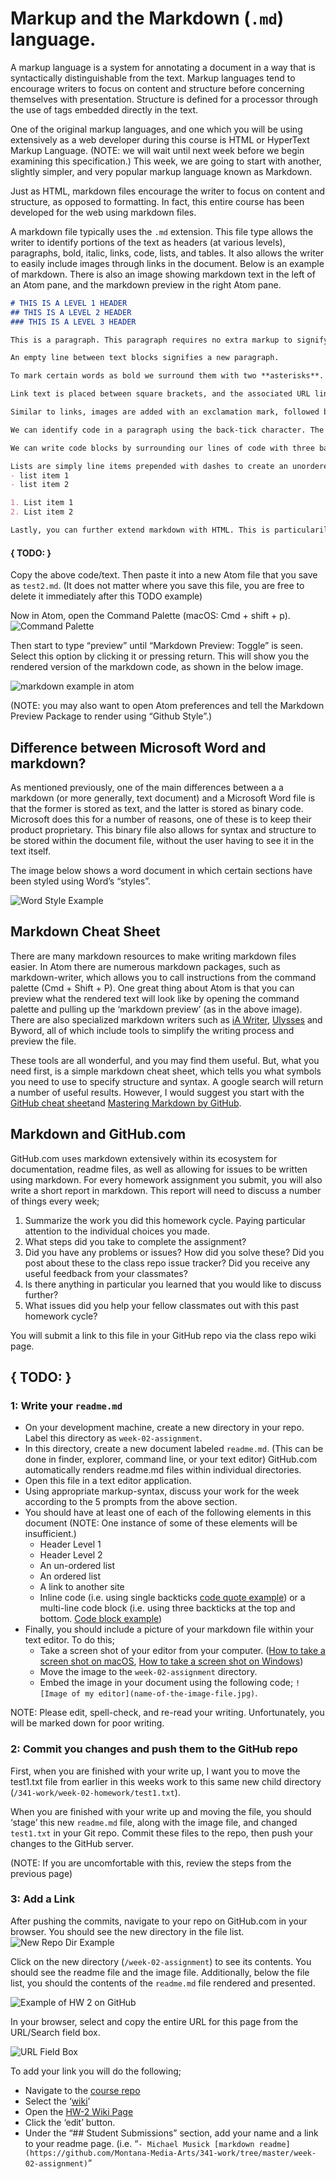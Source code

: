 # Markup and the Markdown (`.md`) language.

A markup language is a system for annotating a document in a way that is syntactically distinguishable from the text.
Markup languages tend to encourage writers to focus on content and structure before concerning themselves with presentation.
Structure is defined for a processor through the use of tags embedded directly in the text.

One of the original markup languages, and one which you will be using extensively as a web developer during this course is HTML or HyperText Markup Language. (NOTE: we will wait until next week before we begin examining this specification.) This week, we are going to start with another, slightly simpler, and very popular markup language known as Markdown.

Just as HTML, markdown files encourage the writer to focus on content and structure, as opposed to formatting. In fact, this entire course has been developed for the web using markdown files. 

A markdown file typically uses the `.md` extension. This file type allows the writer to identify portions of the text as headers (at various levels), paragraphs, bold, italic, links, code, lists, and tables. It also allows the writer to easily include images through links in the document. Below is an example of markdown. There is also an image showing markdown text in the left of an Atom pane, and the markdown preview in the right Atom pane. 

```markdown
# THIS IS A LEVEL 1 HEADER
## THIS IS A LEVEL 2 HEADER 
### THIS IS A LEVEL 3 HEADER

This is a paragraph. This paragraph requires no extra markup to signify it as such. 

An empty line between text blocks signifies a new paragraph. 

To mark certain words as bold we surround them with two **asterisks**. To mark certain words as emphasized or italic we surround them with a single *asterisk*. 

Link text is placed between square brackets, and the associated URL link follows between parenthesis. [This is an example link](https://michaelmusick.com)

Similar to links, images are added with an exclamation mark, followed by square brackets with an image description, finally followed by the exact or relative url to the image in paranthesis. ![This is an Example Image](imgs/markdown_example_in_atom.jpg)

We can identify code in a paragraph using the back-tick character. The back-tick is the leftmost key on number line, below the esc key on most American keyboards. `var Der = 20`.

We can write code blocks by surrounding our lines of code with three backticks. After the opening set of backticks, you should write the language you are writing (ie. markdown, html, css, javascript). See [https://help.github.com/articles/creating-and-highlighting-code-blocks/] for more info.

Lists are simply line items prepended with dashes to create an unordered list or numbers to create an ordered list.
- list item 1
- list item 2

1. List item 1
2. List item 2

Lastly, you can further extend markdown with HTML. This is particularily useful for adding embedded videos from [YouTube](youtube.com). You will be shown how to do this in the coming weeks. 
```

#### { TODO: }
Copy the above code/text. Then paste it into a new Atom file that you save as `test2.md`. (It does not matter where you save this file, you are free to delete it immediately after this TODO example)

Now in Atom, open the Command Palette (macOS: Cmd + shift + p).
![Command Palette](imgs/atomCmdPlt.png)

Then start to type “preview” until “Markdown Preview: Toggle” is seen. Select this option by clicking it or pressing return. This will show you the rendered version of the markdown code, as shown in the below image. 

![markdown example in atom](imgs/markdown_example_in_atom.jpg)

(NOTE: you may also want to open Atom preferences and tell the Markdown Preview Package to render using “Github Style”.)

## Difference between Microsoft Word and markdown?
As mentioned previously, one of the main differences between a a markdown (or more generally, text document) and a Microsoft Word file is that the former is stored as text, and the latter is stored as binary code. Microsoft does this for a number of reasons, one of these is to keep their product proprietary. This binary file also allows for syntax and structure to be stored within the document file, without the user having to see it in the text itself. 

The image below shows a word document in which certain sections have been styled using Word’s “styles”. 

![Word Style Example](imgs/wordStyles.png)

## Markdown Cheat Sheet
There are many markdown resources to make writing markdown files easier. In Atom there are numerous markdown packages, such as markdown-writer, which allows you to call instructions from the command palette (Cmd + Shift + P). One great thing about Atom is that you can preview what the rendered text will look like by opening the command palette and pulling up the ‘markdown preview’ (as in the above image). There are also specialized markdown writers such as [iA Writer](https://ia.net/writer), [Ulysses](https://www.ulyssesapp.com) and Byword, all of which include tools to simplify the writing process and preview the file. 

These tools are all wonderful, and you may find them useful. But, what you need first, is a simple markdown cheat sheet, which tells you what symbols you need to use to specify structure and syntax. A google search will return a number of useful results.  However, I would suggest you start with the [GitHub cheat sheet](https://github.com/adam-p/markdown-here/wiki/Markdown-Cheatsheet)and [Mastering Markdown by GitHub](https://guides.github.com/features/mastering-markdown/).

## Markdown and GitHub.com
GitHub.com uses markdown extensively within its ecosystem for documentation, readme files, as well as allowing for issues to be written using markdown. For every homework assignment you submit, you will also write a short report in markdown. This report will need to discuss a number of things every week;
1. Summarize the work you did this homework cycle. Paying particular attention to the individual choices you made.
2. What steps did you take to complete the assignment?
3. Did you have any problems or issues? How did you solve these? Did you post about these to the class repo issue tracker? Did you receive any useful feedback from your classmates?
4. Is there anything in particular you learned that you would like to discuss further?
5. What issues did you help your fellow classmates out with this past homework cycle?

You will submit a link to this file in your GitHub repo via the class repo wiki page. 

## { TODO: }

### 1: Write your `readme.md`
- On your development machine, create a new directory in your repo. Label this directory as `week-02-assignment`. 
- In this directory, create a new document labeled `readme.md`. (This can be done in finder, explorer, command line, or your text editor) GitHub.com automatically renders readme.md files within individual directories. 
- Open this file in a text editor application.
- Using appropriate markup-syntax, discuss your work for the week according to the 5 prompts from the above section. 
- You should have at least one of each of the following elements in this document (NOTE: One instance of some of these elements will be insufficient.)
	- Header Level 1
	- Header Level 2
	- An un-ordered list
	- An ordered list
	- A link to another site
	- Inline code (i.e. using single backticks [code quote example](https://help.github.com/articles/basic-writing-and-formatting-syntax/#quoting-code)) or a multi-line code block (i.e. using three backticks at the top and bottom. [Code block example](https://help.github.com/articles/creating-and-highlighting-code-blocks/)) 
- Finally, you should include a picture of your markdown file within your text editor. To do this;
	- Take a screen shot of your editor from your computer. ([How to take a screen shot on macOS](https://support.apple.com/en-us/HT201361), [How to take a screen shot on Windows](https://www.cnet.com/how-to/how-to-take-a-screenshot-in-any-version-of-windows/))
	- Move the image to the `week-02-assignment` directory. 
	- Embed the image in your document using the following code; `![Image of my editor](name-of-the-image-file.jpg)`.

NOTE: Please edit, spell-check, and re-read your writing. Unfortunately, you will be marked down for poor writing.

### 2: Commit you changes and push them to the GitHub repo
First, when you are finished with your write up, I want you to move the test1.txt file from earlier in this weeks work to this same new child directory (`/341-work/week-02-homework/test1.txt`).

When you are finished with your write up and moving the file, you should ‘stage’ this new `readme.md` file, along with the image file, and changed `test1.txt` in your Git repo. Commit these files to the repo, then push your changes to the GitHub server. 

(NOTE: If you are uncomfortable with this, review the steps from the previous page)

### 3: Add a Link
After pushing the commits, navigate to your repo on GitHub.com in your browser. You should see the new directory in the file list. 
![New Repo Dir Example](imgs/newRepoDir.png)

Click on the new directory (`/week-02-assignment`) to see its contents. You should see the readme file and the image file. Additionally, below the file list, you should the contents of the `readme.md` file rendered and presented. 

![Example of HW 2 on GitHub](imgs/exampleHW2.png)

In your browser, select and copy the entire URL for this page from the URL/Search field box. 

![URL Field Box](imgs/browserURLSelect.png)

To add your link you will do the following;
- Navigate to the [course repo]()
- Select the ‘[wiki]()’
- Open the [HW-2 Wiki Page]()
- Click the ‘edit’ button.
- Under the “## Student Submissions” section, add your name and a link to your readme page. (i.e. “`- Michael Musick [markdown readme](https://github.com/Montana-Media-Arts/341-work/tree/master/week-02-assignment)`”